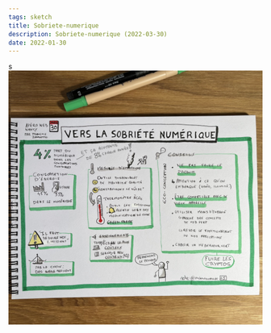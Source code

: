 ```yaml
---
tags: sketch
title: Sobriete-numerique
description: Sobriete-numerique (2022-03-30)
date: 2022-01-30
---
```

s
![](65_Sobriete-numerique_2022-03-30.jpg) 

